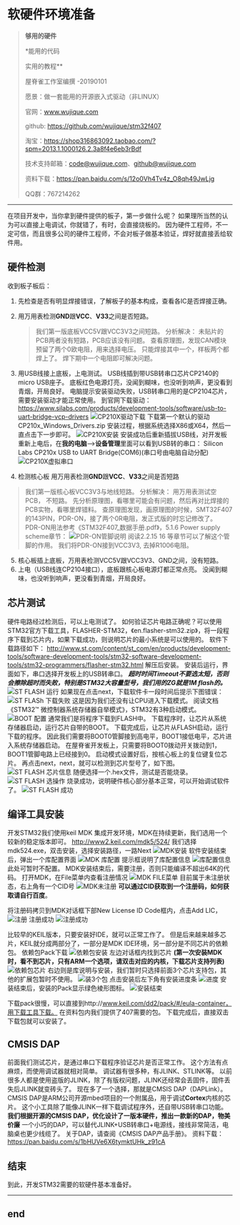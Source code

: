 
# **软硬件环境准备**
>**够用的硬件**
>
>*能用的代码
>
>实用的教程**
>
>屋脊雀工作室编撰 -20190101
>
>愿景：做一套能用的开源嵌入式驱动（非LINUX）
>
>官网：www.wujique.com
>
>github: https://github.com/wujique/stm32f407
>
>淘宝：https://shop316863092.taobao.com/?spm=2013.1.1000126.2.3a8f4e6eb3rBdf
>
>技术支持邮箱：code@wujique.com、github@wujique.com
>
>资料下载：https://pan.baidu.com/s/12o0Vh4Tv4z_O8qh49JwLjg
>
>QQ群：767214262
---

在项目开发中，当你拿到硬件提供的板子，第一步做什么呢？
如果理所当然的认为可以直接上电调试，你就错了，有时，会直接烧板的。
因为硬件工程师，不一定可信，而且很多公司的硬件工程师，不会对板子做基本验证，焊好就直接丢给软件用。

## 硬件检测
收到板子板后：
1. 先检查是否有明显焊接错误，了解板子的基本构成，查看各IC是否焊接正确。
2. 用万用表检测**GND**跟**VCC**、**V33**之间是否短路。
    >我们第一版底板VCC5V跟VCC3V3之间短路。
   分析解决：
   未贴片的PCB两者没有短路，PCB应该没有问题。
   查看原理图，发现CAN模块预留了两个0欧电阻，用来选择电压。
   只能焊接其中一个，样板两个都焊上了。
   焊下期中一个电阻即可解决问题。
3. 用USB线接上底板，上电测试。
    USB线插到带USB转串口芯片CP2140的 micro USB座子。
    底板红色电源灯亮，没闻到糊味，也没听到响声，更没看到青烟，开局良好。
    电脑提示安装驱动失败，USB转串口用的是CP2104芯片，需要安装驱动才能正常使用。
    到官网下载驱动：
https://www.silabs.com/products/development-tools/software/usb-to-uart-bridge-vcp-drivers
![CP210X驱动下载](pic/1.png)
下载第一个默认的驱动CP210x_Windows_Drivers.zip
安装过程，根据系统选择X86或X64，然后一直点击下一步即可。
![CP210X安装](pic/2.png)
安装成功后重新插拔USB线，对开发板重新上电后，在**我的电脑**-->**设备管理**里面可以看到USB转的串口：
Silicon Labs CP210x USB to UART Bridge(COM6)(串口号由电脑自动分配)
![CP210X虚拟串口](pic/3.png)


4. 检测核心板
用万用表检测**GND**跟**VCC**、**V33**之间是否短路
 >我们第一版核心板VCC3V3与地线短路。
 分析解决：
 用万用表测试空PCB， 不短路。
 先分析原理图，看哪里可能会有问题，然后再对比焊接的PCB实物，看哪里焊错料。
 查原理图发现，画原理图的时候，SMT32F407的143PIN，PDR-ON，接了两个0R电阻，发正式版的时忘记修改了。
PDR-ON用法参考《STM32F407_数据手册.pdf》，5.1.6 Power supply scheme章节：
![PDR-ON管脚说明](pic/4.png)
阅读2.2.15 16 等章节可以了解这个管脚的作用。
我们将PDR-ON接到VCC3V3, 去掉R1006电阻。

5. 核心板插上底板，万用表检测VCC5V跟VCC3V3、GND之间，没有短路。
6. 上电（USB线连CP2104接口），底板跟核心板电源灯都正常点亮。
没闻到糊味，也没听到响声，更没看到青烟，开局良好。

## 芯片测试
硬件电路经过检测后，可以上电测试了。
如何验证芯片电路正确呢？可以使用STM32官方下载工具，FLASHER-STM32，《en.flasher-stm32.zip》，将一段程序下载到芯片内，如果下载成功，则说明芯片的最小系统是可以使用的。
软件下载路径如下：
http://www.st.com/content/st_com/en/products/development-tools/software-development-tools/stm32-software-development-tools/stm32-programmers/flasher-stm32.html
解压后安装。
安装后运行，界面如下，串口选择开发板上的USB转串口。
***超时时间Timeout不要选太短，否则会擦除超时而失败，特别是STM32大容量型号，我们用的ZG就是1M flash的。***
![ST FLASH 运行](pic/5.png)
如果现在点击next，下载软件卡一段时间后提示下图错误：
![ST FLASh 下载失败](pic/6.png)
这是因为我们还没有让CPU进入下载模式。
阅读文档《STM32™ 微控制器系统存储器自举模式》，STM32有3种启动模式。
![BOOT 配置](pic/7.png)
通常我们是将程序下载到FLASH中。
下载程序时，让芯片从系统存储器启动，运行芯片自带的BOOT。
下载完成后，让芯片从FLASH启动，运行下载的程序。
因此我们需要将BOOT0管脚接到高电平，BOOT1接低电平，芯片进入系统存储器启动。
在屋脊雀开发板上，只需要将BOOT0拨动开关拨动到1，BOOT1管脚电路上已经接到0。
启动模式设置好后，按核心板上的复位键复位芯片。
再点击next，next，就可以检测到芯片型号了，如下图。
![ST FLASH 芯片信息](pic/8.png)
随便选择一个.hex文件，测试是否能烧录。
![ST FLASH 选操作](pic/9.png)
烧录成功，说明硬件核心部分基本正常，可以开始调试软件了。
![ST FLASH 成功](pic/10.png)

## 编译工具安装
开发STM32我们使用keil MDK 集成开发环境，MDK在持续更新，我们选用一个较新的稳定版本即可。
http://www2.keil.com/mdk5/524/
我们选择mdk524.exe，双击安装，选择安装路径，一路Next
![MDK安装](pic/11.png)
软件安装结束后，弹出一个库配置界面
![MDK 库配置](pic/12.png)
提示框说明了库配置信息
![库配置信息](pic/13.png)
此处可暂时不配置。
MDK安装结束后，需要注册，否则只能编译不超出64K的代码。
打开MDK，在File菜单内查看注册情况
![MDK FILE菜单](pic/14.png)
目前属于未注册状态，右上角有一个CID号
![MDK未注册](pic/15.png)
**可以通过CID获取到一个注册码，如何获取请自行百度**。

将注册码拷贝到MDK对话框下部New License ID Code框内，点击Add LIC，
![注册](pic/18.png)
注册成功
![注册成功](pic/17.png)

比较早的KEIL版本，只要安装好IDE，就可以正常工作了。
但是后来越来越多芯片，KEIL就分成两部分了，一部分是MDK IDE环境，另一部分是不同芯片的依赖包。
依赖包Pack下载
![依赖包安装](pic/19.png)
左边对话框内找到芯片
**(第一次安装MDK时，看不到芯片，只有ARM一个选项，请双击对应的内核，下载芯片支持列表)**
![依赖包芯片](pic/20.png)
右边则是库说明与安装，我们暂时只选择前面3个芯片支持包，其他的扩展包暂时不使用。
![装3个包](pic/21.png)
点击安装后左下角有安装进度条
![进度](pic/22.png)
安装结束后，安装的Pack显示绿色棱形图标。
![安装结束](pic/23.png)

下载pack很慢，可以直接到http://www.keil.com/dd2/pack/#/eula-container，用下载工具下载。
在资料包内我们提供了407需要的包。
下载完成后，直接双击下载包就可以安装了。

## CMSIS DAP
前面我们测试芯片，是通过串口下载程序验证芯片是否正常工作。
这个方法有点麻烦，而使用调试器就相对简单。
调试器有很多种，有JLINK、STLINK等。
以前很多人都是使用盗版的JLINK，除了有版权问题，JLINK还经常会丢固件，固件丢失后JLINK就变砖头了。
现在多了一个选择，那就是CMSIS DAP（DAPLink）。
CMSIS DAP是ARM公司开源mbed项目的一个附属品，用于调试**Cortex**内核的芯片。
这个小工具除了能像JLINK一样下载调试程序外，还自带USB转串口功能。
**我们根据开源的CMSIS DAP，优化设计了一版本硬件，推出一款新的DAP，物美价廉**
一个小巧的DAP，可以替代JLINK+USB转串口+电源线，接线非常简洁，电脑桌也更少线缆了。
关于DAP，请查阅《CMSIS DAP产品手册》。
资料下载：
https://pan.baidu.com/s/1bHUVe6X6tymktUHk_z91cA

## 结束
到此，开发STM32需要的软硬件基本准备好。

---
end
---
